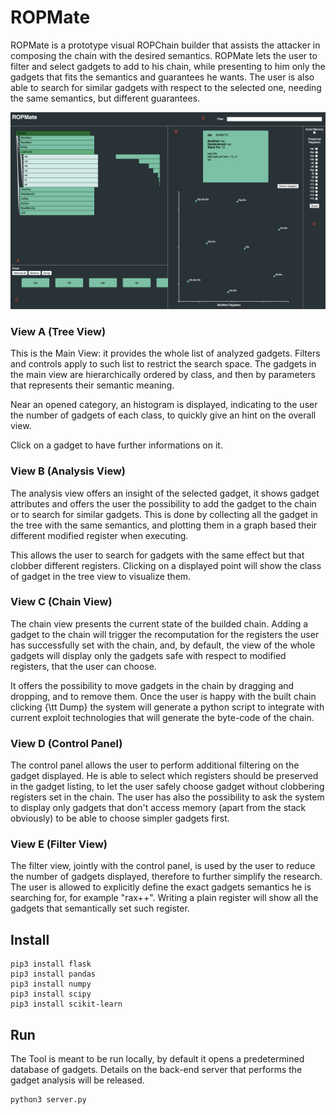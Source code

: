 # ROPMate

ROPMate is a prototype visual ROPChain builder that assists the attacker in composing the chain with the desired semantics. ROPMate lets the user to filter and select gadgets to add to his chain, while presenting to him only the gadgets that fits the semantics and guarantees he wants. The user is also able to search for similar gadgets with respect to the selected one, needing the same semantics, but different guarantees.

![alt text](/RopVis_paper/ropmate-screen.png "ROPMate Screenshot")

### View A (Tree View)
This is the Main View: it provides the whole list of analyzed gadgets. Filters and controls apply to such list to restrict the search space. The gadgets in the main view are hierarchically ordered by class, and then by parameters that represents their semantic meaning. 

Near an opened category, an histogram is displayed, indicating to the user the number of gadgets of each class, to quickly give an hint on the overall view.

Click on a gadget to have further informations on it.

### View B (Analysis View)
The analysis view offers an insight of the selected gadget, it shows gadget attributes and offers the user the possibility to add the gadget to the chain or to search for similar gadgets. This is done by collecting all the gadget in the tree with the same semantics, and plotting them in a graph based their different modified register when executing. 

This allows the user to search for gadgets with the same effect but that clobber different registers. Clicking on a displayed point will show the class of gadget in the tree view to visualize them.

### View C (Chain View)
The chain view presents the current state of the builded chain. Adding a gadget to the chain will trigger the recomputation for the registers the user has successfully set with the chain, and, by default, the view of the whole gadgets will display only the gadgets safe with respect to modified registers, that the user can choose.

It offers the possibility to move gadgets in the chain by dragging and dropping, and to remove them. Once the user is happy with the built chain clicking {\tt Dump} the system will generate a python script to integrate with current exploit technologies that will generate the byte-code of the chain.

### View D (Control Panel)

The control panel allows the user to perform additional filtering on the gadget displayed. He is able to select which registers should be preserved in the gadget listing, to let the user safely choose gadget without clobbering registers set in the chain. The user has also the possibility to ask the system to display only gadgets that don't access memory (apart from the stack obviously) to be able to choose simpler gadgets first.

### View E (Filter View)

The filter view, jointly with the control panel, is used by the user to reduce the number of gadgets displayed, therefore to further simplify the research. The user is allowed to explicitly define the exact gadgets semantics he is searching for, for example "rax++". Writing a plain register will show all the gadgets that semantically set such register.


## Install
```
pip3 install flask
pip3 install pandas
pip3 install numpy
pip3 install scipy
pip3 install scikit-learn
```

## Run

The Tool is meant to be run locally, by default it opens a predetermined database of gadgets. Details on the back-end server that performs the gadget analysis will be released.

```
python3 server.py
```

